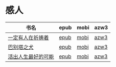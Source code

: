# 感人

| 书名 | epub | mobi | azw3 |
| --- | --- | --- | --- |
| [一定有人在祈祷着](http://ct.dalanmei.com/f/31084289-572115835-ae09fc) | [epub](http://ct.dalanmei.com/f/31084289-572115835-ae09fc) | [mobi](http://ct.dalanmei.com/f/31084289-571699093-06714f) | [azw3](http://ct.dalanmei.com/f/31084289-572143084-c91175) |
| [巴别塔之犬](http://ct.dalanmei.com/f/31084289-571737565-09d114) | [epub](http://ct.dalanmei.com/f/31084289-571737565-09d114) | [mobi](http://ct.dalanmei.com/f/31084289-571603752-810a98) | [azw3](http://ct.dalanmei.com/f/31084289-571916665-128844) |
| [活出人生最好的可能](http://ct.dalanmei.com/f/31084289-571907523-eeaaea) | [epub](http://ct.dalanmei.com/f/31084289-571907523-eeaaea) | [mobi](http://ct.dalanmei.com/f/31084289-571555553-f76c96) | [azw3](http://ct.dalanmei.com/f/31084289-572072031-274169) |
